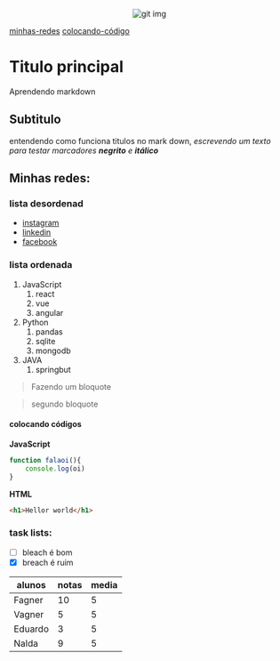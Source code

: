 

<div align="center">

![git img](https://img.icons8.com/?size=100&id=20906&format=png&color=000000)
</div>

[minhas-redes](#minhas-redes)
[colocando-código](#colocando-códigos)

# Titulo principal
Aprendendo markdown
## Subtitulo 
entendendo como funciona titulos no mark down, 
_escrevendo um texto para testar marcadores **negrito** e **itálico**_

## Minhas redes: 

### lista desordenad
* [instagram](https://www.instagram.com/fague_xuno/)
* [linkedin](https://www.linkedin.com/in/fagner-ferreira-bagundes-099423282/)
* [facebook](https://www.facebook.com/leomessi/)

### lista ordenada

1. JavaScript
    1. react
    2. vue
    3. angular
2. Python
    1. pandas
    2. sqlite
    3. mongodb
3. JAVA 
    1. springbut

>Fazendo um bloquote

>segundo bloquote

#### colocando códigos

**JavaScript**
``` javaScript
function falaoi(){
    console.log(oi)
}
```
**HTML**
```html
<h1>Hellor world</h1>
```

### task lists:

- [ ] bleach é bom
- [x] breach é ruim

alunos | notas | media
-------|-------|------
Fagner | 10    | 5
Vagner | 5     | 5
Eduardo| 3     | 5
Nalda  | 9     | 5
